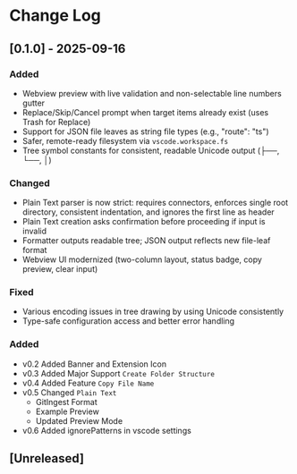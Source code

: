 # Change Log

## [0.1.0] - 2025-09-16
### Added
- Webview preview with live validation and non-selectable line numbers gutter
- Replace/Skip/Cancel prompt when target items already exist (uses Trash for Replace)
- Support for JSON file leaves as string file types (e.g., "route": "ts")
- Safer, remote-ready filesystem via `vscode.workspace.fs`
- Tree symbol constants for consistent, readable Unicode output (├──, └──, │)

### Changed
- Plain Text parser is now strict: requires connectors, enforces single root directory, consistent indentation, and ignores the first line as header
- Plain Text creation asks confirmation before proceeding if input is invalid
- Formatter outputs readable tree; JSON output reflects new file-leaf format
- Webview UI modernized (two-column layout, status badge, copy preview, clear input)

### Fixed
- Various encoding issues in tree drawing by using Unicode consistently
- Type-safe configuration access and better error handling

### Added
- v0.2 Added Banner and Extension Icon
- v0.3 Added Major Support `Create Folder Structure`
- v0.4 Added Feature `Copy File Name`
- v0.5 Changed `Plain Text`
    - GitIngest Format
    - Example Preview
    - Updated Preview Mode
- v0.6 Added ignorePatterns in vscode settings

## [Unreleased]

